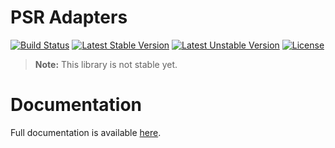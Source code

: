 <h1>PSR Adapters</h1>

[![Build Status](https://travis-ci.com/aphiria/psr-adapters.svg)](https://travis-ci.com/aphiria/psr-adapters)
[![Latest Stable Version](https://poser.pugx.org/aphiria/psr-adapters/v/stable.svg)](https://packagist.org/packages/aphiria/psr-adapters)
[![Latest Unstable Version](https://poser.pugx.org/aphiria/psr-adapters/v/unstable.svg)](https://packagist.org/packages/aphiria/psr-adapters)
[![License](https://poser.pugx.org/aphiria/psr-adapters/license.svg)](https://packagist.org/packages/aphiria/psr-adapters)

> **Note:** This library is not stable yet.

<h1>Documentation</h1>

Full documentation is available <a href="https://www.aphiria.com/docs/master/psr-adapters.html" target="_blank">here</a>.
